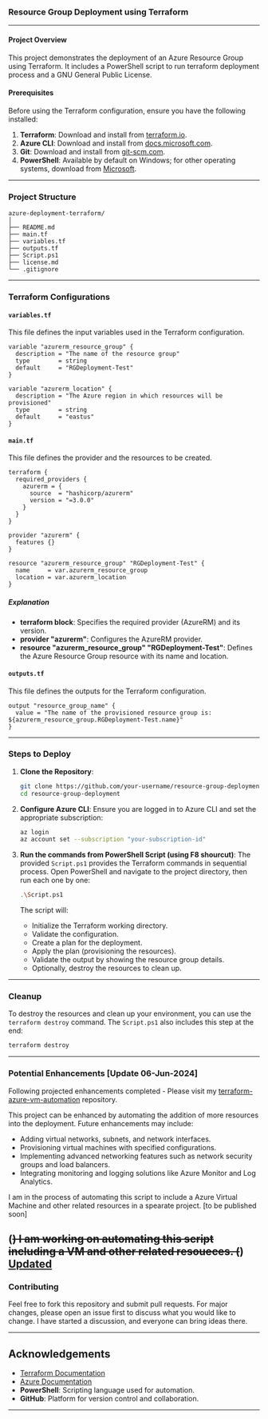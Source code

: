 ### Resource Group Deployment using Terraform

---

#### Project Overview

This project demonstrates the deployment of an Azure Resource Group using Terraform. It includes a PowerShell script to run terraform deployment process and a GNU General Public License.

#### Prerequisites

Before using the Terraform configuration, ensure you have the following installed:

1. **Terraform**: Download and install from [terraform.io](https://www.terraform.io/downloads.html).
2. **Azure CLI**: Download and install from [docs.microsoft.com](https://docs.microsoft.com/en-us/cli/azure/install-azure-cli).
3. **Git**: Download and install from [git-scm.com](https://git-scm.com/).
4. **PowerShell**: Available by default on Windows; for other operating systems, download from [Microsoft](https://docs.microsoft.com/en-us/powershell/scripting/install/installing-powershell).

---

### Project Structure

```
azure-deployment-terraform/
│
├── README.md
├── main.tf
├── variables.tf
├── outputs.tf
├── Script.ps1
├── license.md
└── .gitignore
```

---

### Terraform Configurations

#### `variables.tf`

This file defines the input variables used in the Terraform configuration.

```hcl
variable "azurerm_resource_group" {
  description = "The name of the resource group"
  type        = string
  default     = "RGDeployment-Test"
}

variable "azurerm_location" {
  description = "The Azure region in which resources will be provisioned"
  type        = string
  default     = "eastus"
}
```

#### `main.tf`

This file defines the provider and the resources to be created.

```hcl
terraform {
  required_providers {
    azurerm = {
      source  = "hashicorp/azurerm"
      version = "=3.0.0"
    }
  }
}

provider "azurerm" {
  features {}
}

resource "azurerm_resource_group" "RGDeployment-Test" {
  name     = var.azurerm_resource_group
  location = var.azurerm_location
}
```

##### Explanation
- **terraform block**: Specifies the required provider (AzureRM) and its version.
- **provider "azurerm"**: Configures the AzureRM provider.
- **resource "azurerm_resource_group" "RGDeployment-Test"**: Defines the Azure Resource Group resource with its name and location.

#### `outputs.tf`

This file defines the outputs for the Terraform configuration.

```hcl
output "resource_group_name" {
  value = "The name of the provisioned resource group is: ${azurerm_resource_group.RGDeployment-Test.name}"
}
```

---

### Steps to Deploy

1. **Clone the Repository**:
   ```sh
   git clone https://github.com/your-username/resource-group-deployment.git
   cd resource-group-deployment
   ```

2. **Configure Azure CLI**:
   Ensure you are logged in to Azure CLI and set the appropriate subscription:
   ```sh
   az login
   az account set --subscription "your-subscription-id"
   ```

3. **Run the commands from PowerShell Script (using F8 shourcut)**:
   The provided `Script.ps1` provides the Terraform commands in sequential process. Open PowerShell and navigate to the project directory, then run each one by one:
   ```sh
   .\Script.ps1
   ```

   The script will:
   - Initialize the Terraform working directory.
   - Validate the configuration.
   - Create a plan for the deployment.
   - Apply the plan (provisioning the resources).
   - Validate the output by showing the resource group details.
   - Optionally, destroy the resources to clean up.

---

### Cleanup

To destroy the resources and clean up your environment, you can use the `terraform destroy` command. The `Script.ps1` also includes this step at the end:

```sh
terraform destroy
```

---

### Potential Enhancements [Update 06-Jun-2024]

Following projected enhancements completed - Please visit my [terraform-azure-vm-automation](https://github.com/RScrafted/terraform-azure-vm-automation) repository.

This project can be enhanced by automating the addition of more resources into the deployment. Future enhancements may include:

- Adding virtual networks, subnets, and network interfaces.
- Provisioning virtual machines with specified configurations.
- Implementing advanced networking features such as network security groups and load balancers.
- Integrating monitoring and logging solutions like Azure Monitor and Log Analytics.

I am in the process of automating this script to include a Azure Virtual Machine and other related resources in a spearate project. [to be published soon]

(~~) I am working on automating this script including a VM and other related resoueces. (~~) [Updated](https://github.com/RScrafted/terraform-azure-vm-automation)
---

### Contributing

Feel free to fork this repository and submit pull requests. For major changes, please open an issue first to discuss what you would like to change. I have started a discussion, and everyone can bring ideas there.

---

## Acknowledgements
- [Terraform Documentation](https://www.terraform.io/docs/providers/azurerm/)
- [Azure Documentation](https://docs.microsoft.com/en-us/azure/)
- **PowerShell**: Scripting language used for automation.
- **GitHub**: Platform for version control and collaboration.

---
